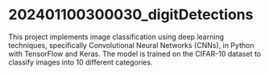 # 202401100300030_digitDetections
This project implements image classification using deep learning techniques, specifically Convolutional Neural Networks (CNNs), in Python with TensorFlow and Keras. The model is trained on the CIFAR-10 dataset to classify images into 10 different categories.
